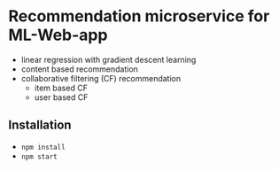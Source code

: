 # Recommendation microservice for ML-Web-app





* linear regression with gradient descent learning
* content based recommendation
* collaborative filtering (CF) recommendation
  * item based CF
  * user based CF

## Installation
* `npm install`
* `npm start`
